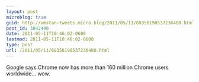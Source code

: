 ```yaml
---
layout: post
microblog: true
guid: http://vmstan-tweets.micro.blog/2011/05/11/68356198537236480.html
post_id: 3042440
date: 2011-05-11T10:46:02-0600
lastmod: 2011-05-11T10:46:02-0600
type: post
url: /2011/05/11/68356198537236480.html
---
```

Google says Chrome now has more than 160 million Chrome users worldwide... wow.
